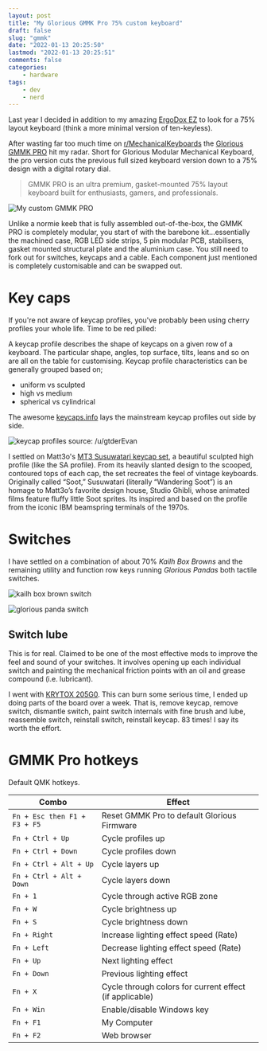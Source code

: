 ```yaml
---
layout: post
title: "My Glorious GMMK Pro 75% custom keyboard"
draft: false
slug: "gmmk"
date: "2022-01-13 20:25:50"
lastmod: "2022-01-13 20:25:51"
comments: false
categories:
    - hardware
tags:
    - dev
    - nerd
---
```


Last year I decided in addition to my amazing [ErgoDox EZ](https://ergodox-ez.com/) to look for a 75% layout keyboard (think a more minimal version of ten-keyless).

After wasting far too much time on [r/MechanicalKeyboards](https://www.reddit.com/r/MechanicalKeyboards/) the [Glorious GMMK PRO](https://www.pcgamingrace.com/products/glorious-gmmk-pro-75-barebone-black) hit my radar. Short for Glorious Modular Mechanical Keyboard, the pro version cuts the previous full sized keyboard version down to a 75% design with a digital rotary dial.

> GMMK PRO is an ultra premium, gasket-mounted 75% layout keyboard built for enthusiasts, gamers, and professionals.

![My custom GMMK PRO](/images/keeb-gmmkpro.jpg "My custom GMMK PRO")

Unlike a normie keeb that is fully assembled out-of-the-box, the GMMK PRO is completely modular, you start of with the barebone kit...essentially the machined case, RGB LED side strips, 5 pin modular PCB, stabilisers, gasket mounted structural plate and the aluminium case. You still need to fork out for switches, keycaps and a cable. Each component just mentioned is completely customisable and can be swapped out.

# Key caps

If you're not aware of keycap profiles, you've probably been using cherry profiles your whole life. Time to be red pilled:

A keycap profile describes the shape of keycaps on a given row of a keyboard. The particular shape, angles, top surface, tilts, leans and so on are all on the table for customising. Keycap profile characteristics can be generally grouped based on;

-   uniform vs sculpted
-   high vs medium
-   spherical vs cylindrical

The awesome [keycaps.info](https://www.keycaps.info/) lays the mainstream keycap profiles out side by side.

![keycap profiles source: /u/gtderEvan](/images/keeb-keycap-profiles.png "keycap profiles source: /u/gtderEvan")

I settled on Matt3o's [MT3 Susuwatari keycap set](https://drop.com/buy/drop-matt3o-mt3-susuwatari-custom-keycap-set), a beautiful sculpted high profile (like the SA profile). From its heavily slanted design to the scooped, contoured tops of each cap, the set recreates the feel of vintage keyboards. Originally called “Soot,” Susuwatari (literally “Wandering Soot”) is an homage to Matt3o’s favorite design house, Studio Ghibli, whose animated films feature fluffy little Soot sprites. Its inspired and based on the profile from the iconic IBM beamspring terminals of the 1970s.

# Switches

I have settled on a combination of about 70% _Kailh Box Browns_ and the remaining utility and function row keys running _Glorious Pandas_ both tactile switches.

![kailh box brown switch](/images/keeb-boxbrown.jpg "kailh box brown switch (tactile | 3.6mm travel | 50g actuation | 60g bottom out)")

![glorious panda switch](/images/keeb-pandas.jpg "glorious panda switch (tactile | 4.0mm travel | 65g actuation | 67g bottom out)")

## Switch lube

This is for real. Claimed to be one of the most effective mods to improve the feel and sound of your switches. It involves opening up each individual switch and painting the mechanical friction points with an oil and grease compound (i.e. lubricant).

I went with [KRYTOX 205G0](https://www.pccasegear.com/products/55192/mountain-krytox-gpl-205-mechanical-switch-lubricant-15g). This can burn some serious time, I ended up doing parts of the board over a week. That is, remove keycap, remove switch, dismantle switch, paint switch internals with fine brush and lube, reassemble switch, reinstall switch, reinstall keycap. 83 times! I say its worth the effort.

# GMMK Pro hotkeys

Default QMK hotkeys.

| Combo                        | Effect                                                  |
| ---------------------------- | ------------------------------------------------------- |
| `Fn + Esc then F1 + F3 + F5` | Reset GMMK Pro to default Glorious Firmware             |
| `Fn + Ctrl + Up`             | Cycle profiles up                                       |
| `Fn + Ctrl + Down`           | Cycle profiles down                                     |
| `Fn + Ctrl + Alt + Up`       | Cycle layers up                                         |
| `Fn + Ctrl + Alt + Down`     | Cycle layers down                                       |
| `Fn + 1`                     | Cycle through active RGB zone                           |
| `Fn + W`                     | Cycle brightness up                                     |
| `Fn + S`                     | Cycle brightness down                                   |
| `Fn + Right`                 | Increase lighting effect speed (Rate)                   |
| `Fn + Left`                  | Decrease lighting effect speed (Rate)                   |
| `Fn + Up`                    | Next lighting effect                                    |
| `Fn + Down`                  | Previous lighting effect                                |
| `Fn + X`                     | Cycle through colors for current effect (if applicable) |
| `Fn + Win`                   | Enable/disable Windows key                              |
| `Fn + F1`                    | My Computer                                             |
| `Fn + F2`                    | Web browser                                             |

